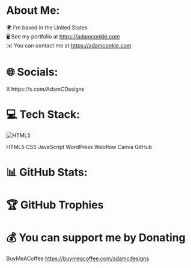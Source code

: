 <h1>About Me:</h1>

🌍 I'm based in the United States<br>
🖥️ See my portfolio at https://adamconkle.com<br>
✉️ You can contact me at https://adamconkle.com

<h1>🌐 Socials:</h1>
X https://x.com/AdamCDesigns

<h1> 💻 Tech Stack:</h1>

<img src="https://camo.githubusercontent.com/67428c92d1add1406d0b565703891729cef765c53f9870adb0f71416058aadea/68747470733a2f2f696d672e736869656c64732e696f2f62616467652f68746d6c352d2532334533344632362e7376673f7374796c653d666c61742d737175617265266c6f676f3d68746d6c35266c6f676f436f6c6f723d7768697465" alt="HTML5">

HTML5 CSS JavaScript WordPress Webflow Canva GitHub


<h1>📊 GitHub Stats:</h1>



<h1>🏆 GitHub Trophies</h1>


<h1>💰 You can support me by Donating</h1>

BuyMeACoffee https://buymeacoffee.com/adamcdesigns

<script type="text/javascript" src="https://cdnjs.buymeacoffee.com/1.0.0/button.prod.min.js" data-name="bmc-button" data-slug="adamcdesigns" data-color="#FFDD00" data-emoji="☕"  data-font="Inter" data-text="Buy me a coffee" data-outline-color="#000000" data-font-color="#000000" data-coffee-color="#ffffff" ></script>
